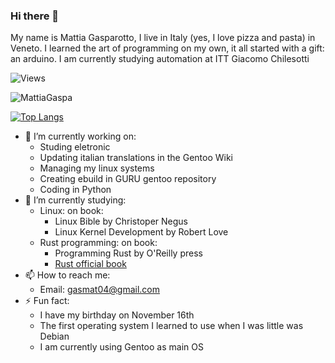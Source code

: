 ### Hi there 👋
My name is Mattia Gasparotto, I live in Italy (yes, I love pizza and pasta) in Veneto. I learned the art of programming on my own, it all started with a gift: an arduino.
I am currently studying automation at ITT Giacomo Chilesotti

![Views](https://komarev.com/ghpvc/?username=MattiaGaspa&style=flat-square&color=green)



<img align="center" src="https://github-readme-stats.vercel.app/api?username=MattiaGaspa&include_all_commits=true&count_private=true&show_icons=true&line_height=20&title_color=7A7ADB&icon_color=2234AE&text_color=D3D3D3&bg_color=0,000000,130F40" alt="MattiaGaspa">

[![Top Langs](https://github-readme-stats.vercel.app/api/top-langs/?username=MattiaGaspa&layout=compact&text_color=daf7dc&bg_color=151515)](https://github.com/MattiaGaspa/github-readme-stats)

- 🔭 I’m currently working on:
  - Studing eletronic
  - Updating italian translations in the Gentoo Wiki
  - Managing my linux systems
  - Creating ebuild in GURU gentoo repository
  - Coding in Python
- 🌱 I’m currently studying:
  - Linux: on book:
    - Linux Bible by Christoper Negus
    - Linux Kernel Development by Robert Love
  - Rust programming: on book:
    - Programming Rust by O'Reilly press
    - [Rust official book](https://doc.rust-lang.org/book/)
- 📫 How to reach me:
  - Email: gasmat04@gmail.com
- ⚡ Fun fact:
  - I have my birthday on November 16th
  - The first operating system I learned to use when I was little was Debian
  - I am currently using Gentoo as main OS
